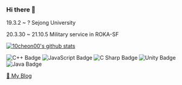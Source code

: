 ### Hi there 👋

19.3.2 ~ ? Sejong University

20.3.30 ~ 21.10.5 Military service in ROKA-SF

[![10cheon00's github stats](https://github-readme-stats.vercel.app/api?username=10cheon00)](https://github.com/anuraghazra/github-readme-stats)

![C++ Badge](https://img.shields.io/badge/C%2B%2B-00599C?logo=cplusplus&logoColor=fff&style=flat) ![JavaScript Badge](https://img.shields.io/badge/JavaScript-F7DF1E?logo=javascript&logoColor=000&style=flat) ![C Sharp Badge](https://img.shields.io/badge/C%20Sharp-239120?logo=csharp&logoColor=fff&style=flat) ![Unity Badge](https://img.shields.io/badge/Unity-FFF?logo=unity&logoColor=000&style=flat) ![Java Badge](https://img.shields.io/badge/Java-ED8B00?style=for-the-badge&logo=openjdk&logoColor=white&style=flat)

[📘 My Blog](https://10cheon00.github.io/)

